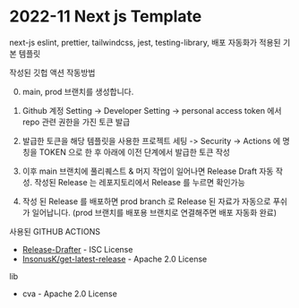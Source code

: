# 2022-11 Next js Template

next-js eslint, prettier, tailwindcss, jest, testing-library, 배포 자동화가 적용된 기본 템플릿 


작성된 깃헙 액션 작동방법

0. main, prod 브랜치를 생성합니다.

1. Github 계정 Setting -> Developer Setting -> personal access token 에서 repo 관련 권한을 가진 토큰 발급

2. 발급한 토큰을 해당 템플릿을 사용한 프로젝트 세팅 -> Security -> Actions 에 명칭을 TOKEN 으로 한 후 아래에 이전 단계에서 발급한 토큰 작성

3. 이후 main 브랜치에 풀리퀘스트 & 머지 작업이 일어나면 Release Draft 자동 작성. 작성된 Release 는 레포지토리에서 Release 를 누르면 확인가능

4. 작성 된 Release 를 배포하면 prod branch 로 Release 된 자료가 자동으로 푸쉬가 일어납니다. (prod 브랜치를 배포용 브랜치로 연결해주면 배포 자동화 완료)


사용된 GITHUB ACTIONS 
- [Release-Drafter](https://github.com/release-drafter/release-drafter) - ISC License
- [InsonusK/get-latest-release](https://github.com/InsonusK/get-latest-release) - Apache 2.0 License

lib
- cva - Apache 2.0 License 
